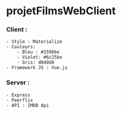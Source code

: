 # projetFilmsWebClient

### Client :

    - Style : Materialize
    - Couleurs: 
        - Bleu : #2596be
        - Violet: #6c25be
        - Gris: d0d0d0
    - Framework JS : Vue.js



### Server :

    - Express
    - Peerflix
    - API : IMDB Api

